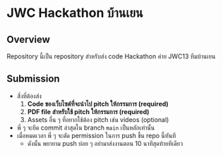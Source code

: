# JWC Hackathon บ้านเยน

## Overview
Repository นี้เป็น repository สำหรับส่ง code Hackathon ค่าย JWC13 ทีมบ้านเยน

## Submission
- สิ่งที่ต้องส่ง
  1. **Code ของเว็บไซต์ที่จะนำไป pitch ให้กรรมการ (required)**
  2. **PDF file สำหรับใช้ pitch ให้กรรมการ (required)**
  3. Assets อื่น ๆ ที่อยากใช้ต้อง pitch เช่น videos (optional)
- พี่ ๆ จะยึด commit ล่าสุดใน branch `main` เป็นหลักเท่านั้น
- เมื่อหมดเวลา พี่ ๆ จะตัด permission ในการ push ขึ้น repo นี้ทันที
  - ดังนั้น พยายาม push บ่อย ๆ อย่ามาส่งงานตอน 10 นาทีสุดท้ายทีเดียว